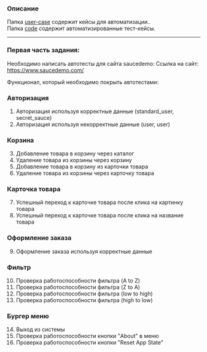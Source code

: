 ### Описание
Папка [user-case](https://github.com/akaMiller/selenium_automation/tree/main/part1/user-case) содержит кейсы для автоматизации..  
Папка [code](https://github.com/akaMiller/selenium_automation/tree/main/part1/code) содержит автоматизированные тест-кейсы.

---

### Первая часть задания:

Необходимо написать автотесты для сайта saucedemo: Ссылка на сайт: https://www.saucedemo.com/

Функционал, который необходимо покрыть автотестами:

### Авторизация

1. Авторизация используя корректные данные (standard_user, secret_sauce)
2. Авторизация используя некорректные данные (user, user)

### Корзина

3. Добавление товара в корзину через каталог
4. Удаление товара из корзины через корзину 
5. Добавление товара в корзину из карточки товара
6. Удаление товара из корзины через карточку товара

### Карточка товара

7. Успешный переход к карточке товара после клика на картинку товара
8. Успешный переход к карточке товара после клика на название товара

### Оформление заказа

9. Оформление заказа используя корректные данные

### Фильтр

10. Проверка работоспособности фильтра (A to Z)
11. Проверка работоспособности фильтра (Z to A)
12. Проверка работоспособности фильтра (low to high)
13. Проверка работоспособности фильтра (high to low)

### Бургер меню

14. Выход из системы
15. Проверка работоспособности кнопки "About" в меню
16. Проверка работоспособности кнопки "Reset App State"

